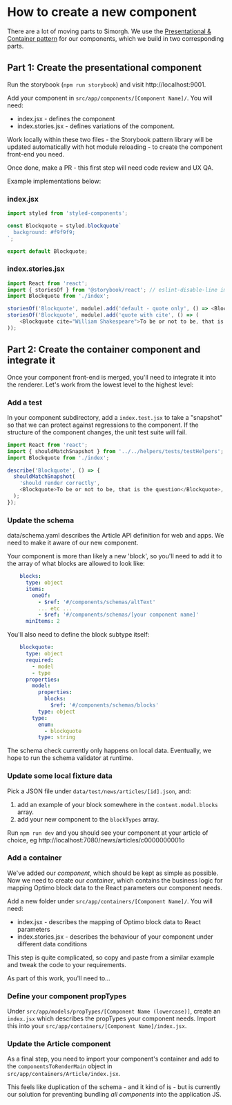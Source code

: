 # How to create a new component
There are a lot of moving parts to Simorgh. We use the [Presentational & Container pattern](https://medium.com/@dan_abramov/smart-and-dumb-components-7ca2f9a7c7d0) for our components, which we build in two corresponding parts.

## Part 1: Create the presentational component
Run the storybook (`npm run storybook`) and visit http://localhost:9001.

Add your component in `src/app/components/[Component Name]/`. You will need:

* index.jsx - defines the component
* index.stories.jsx - defines variations of the component.

Work locally within these two files - the Storybook pattern library will be updated automatically with hot module reloading - to create the component front-end you need.

Once done, make a PR - this first step will need code review and UX QA.

Example implementations below:

### index.jsx
```js
import styled from 'styled-components';

const Blockquote = styled.blockquote`
  background: #f9f9f9;
`;

export default Blockquote;
```

### index.stories.jsx
```js
import React from 'react';
import { storiesOf } from '@storybook/react'; // eslint-disable-line import/no-extraneous-dependencies
import Blockquote from './index';

storiesOf('Blockquote', module).add('default - quote only', () => <Blockquote>To be or not to be, that is the question</Blockquote>);
storiesOf('Blockquote', module).add('quote with cite', () => (
    <Blockquote cite="William Shakespeare">To be or not to be, that is the question</Blockquote>
));
```

## Part 2: Create the container component and integrate it
Once your component front-end is merged, you'll need to integrate it into the renderer. Let's work from the lowest level to the highest level:

### Add a test
In your component subdirectory, add a `index.test.jsx` to take a "snapshot" so that we can protect against regressions to the component. If the structure of the component changes, the unit test suite will fail.

```js
import React from 'react';
import { shouldMatchSnapshot } from '../../helpers/tests/testHelpers';
import Blockquote from './index';

describe('Blockquote', () => {
  shouldMatchSnapshot(
    'should render correctly',
    <Blockquote>To be or not to be, that is the question</Blockquote>,
  );
});
```

### Update the schema
data/schema.yaml describes the Article API definition for web and apps. We need to make it aware of our new component.

Your component is more than likely a new 'block', so you'll need to add it to the array of what blocks are allowed to look like:

```yaml
    blocks:
      type: object
      items:
        oneOf:
          - $ref: '#/components/schemas/altText'
          ... etc ...
          - $ref: '#/components/schemas/[your component name]'
      minItems: 2
```

You'll also need to define the block subtype itself:

```yaml
    blockquote:
      type: object
      required:
        - model
        - type
      properties:
        model:
          properties:
            blocks:
              $ref: '#/components/schemas/blocks'
          type: object
        type:
          enum:
            - blockquote
          type: string
```

The schema check currently only happens on local data. Eventually, we hope to run the schema validator at runtime.

### Update some local fixture data
Pick a JSON file under `data/test/news/articles/[id].json`, and:

1) add an example of your block somewhere in the `content.model.blocks` array.
2) add your new component to the `blockTypes` array.

Run `npm run dev` and you should see your component at your article of choice, eg http://localhost:7080/news/articles/c0000000001o

### Add a container
We've added our _component_, which should be kept as simple as possible. Now we need to create our _container_, which contains the business logic for mapping Optimo block data to the React parameters our component needs.

Add a new folder under `src/app/containers/[Component Name]/`. You will need:

* index.jsx - describes the mapping of Optimo block data to React parameters
* index.stories.jsx - describes the behaviour of your component under different data conditions

This step is quite complicated, so copy and paste from a similar example and tweak the code to your requirements.

As part of this work, you'll need to...

### Define your component propTypes
Under `src/app/models/propTypes/[Component Name (lowercase)]`, create an `index.jsx` which describes the propTypes your component needs. Import this into your `src/app/containers/[Component Name]/index.jsx`.

### Update the Article component
As a final step, you need to import your component's container and add to the `componentsToRenderMain` object in `src/app/containers/Article/index.jsx`.

This feels like duplication of the schema - and it kind of is - but is currently our solution for preventing bundling _all components_ into the application JS.

